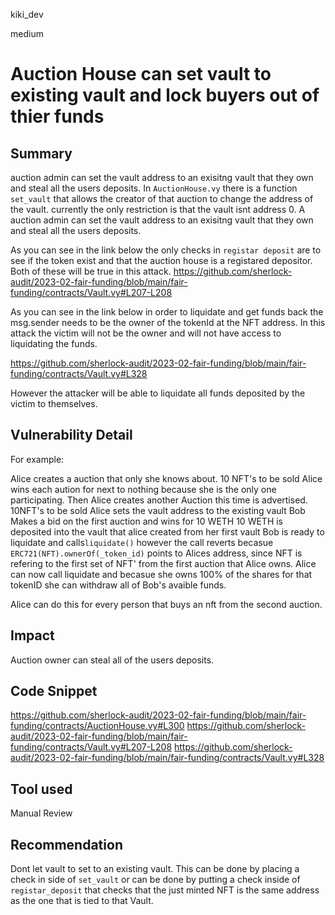 kiki_dev

medium

# Auction House can set vault to existing vault and lock buyers out of thier funds

## Summary
 auction admin can set the vault address to an exisitng vault that they own and steal all the users deposits. In `AuctionHouse.vy` there is a function `set_vault` that allows the creator of that auction to change the address of the vault. currently the only restriction is that the vault isnt address 0. A auction admin can set the vault address to an exisitng vault that they own and steal all the users deposits.

As you can see in the link below the only checks in `registar deposit` are to see if the token exist and that the auction house is a registared depositor. Both of these will be true in this attack.
https://github.com/sherlock-audit/2023-02-fair-funding/blob/main/fair-funding/contracts/Vault.vy#L207-L208

As you can see in the link below in order to liquidate and get funds back the msg.sender needs to be the owner of the tokenId at the NFT address. In this attack the victim will not be the owner and will not have access to liquidating the funds.

https://github.com/sherlock-audit/2023-02-fair-funding/blob/main/fair-funding/contracts/Vault.vy#L328

 However the attacker will be able to liquidate all funds deposited by the victim to themselves. 

## Vulnerability Detail
For example:

Alice creates a auction that only she knows about. 10 NFT's to be sold
Alice wins each aution for next to nothing because she is the only one participating.
Then Alice creates another Auction this time is advertised. 10NFT's to be sold
Alice sets the vault address to the existing vault
Bob Makes a bid on the first auction and wins for 10 WETH
10 WETH is deposited into the vault that alice created from her first vault
Bob is ready to liquidate and calls`liquidate()` however the call reverts becasue ` ERC721(NFT).ownerOf(_token_id)` points to Alices address, since NFT is refering to the first set of NFT' from the first auction that Alice owns. 
Alice can now call liquidate and becasue she owns 100% of the shares for that tokenID she can withdraw all of Bob's avaible funds. 

Alice can do this for every person that buys an nft from the second auction.  

## Impact
Auction owner can steal all of the users deposits. 

## Code Snippet
https://github.com/sherlock-audit/2023-02-fair-funding/blob/main/fair-funding/contracts/AuctionHouse.vy#L300
https://github.com/sherlock-audit/2023-02-fair-funding/blob/main/fair-funding/contracts/Vault.vy#L207-L208
https://github.com/sherlock-audit/2023-02-fair-funding/blob/main/fair-funding/contracts/Vault.vy#L328

## Tool used

Manual Review

## Recommendation
Dont let vault to set to an existing vault. This can be done by placing a check in side of `set_vault` or can be done by putting a check inside of `registar_deposit` that checks that the just minted NFT is the same address as the one that is tied to that Vault. 